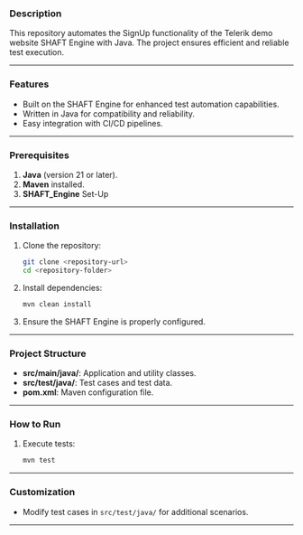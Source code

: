 ### Description
This repository automates the SignUp functionality of the Telerik demo website SHAFT Engine with Java. The project ensures efficient and reliable test execution.

---

### Features
- Built on the SHAFT Engine for enhanced test automation capabilities.
- Written in Java for compatibility and reliability.
- Easy integration with CI/CD pipelines.

---

### Prerequisites
1. **Java** (version 21 or later).
2. **Maven** installed.
3. **SHAFT_Engine** Set-Up   
---

### Installation
1. Clone the repository:
   ```bash
   git clone <repository-url>
   cd <repository-folder>
   ```
2. Install dependencies:
   ```bash
   mvn clean install
   ```
3. Ensure the SHAFT Engine is properly configured.

---

### Project Structure
- **src/main/java/**: Application and utility classes.
- **src/test/java/**: Test cases and test data.
- **pom.xml**: Maven configuration file.

---

### How to Run
1. Execute tests:
   ```bash
   mvn test
   ```

---

### Customization
- Modify test cases in `src/test/java/` for additional scenarios.

---
